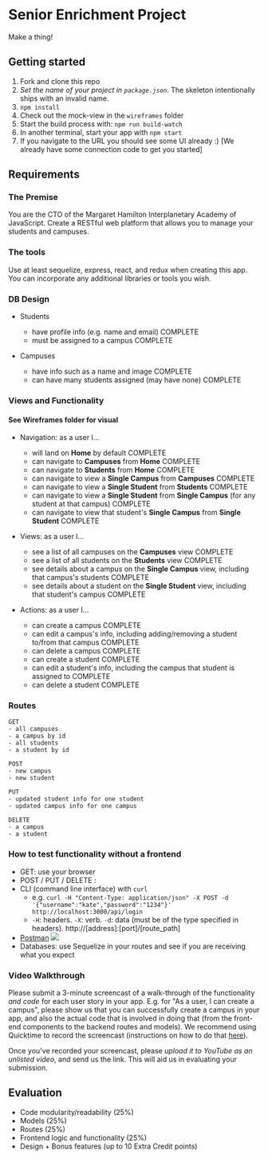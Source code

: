 # Senior Enrichment Project

Make a thing!

## Getting started

1. Fork and clone this repo
2. *Set the name of your project in `package.json`*. The skeleton intentionally ships with an invalid name.
3. `npm install`
4. Check out the mock-view in the `wireframes` folder
5. Start the build process with: `npm run build-watch`
6. In another terminal, start your app with `npm start`
7. If you navigate to the URL you should see some UI already :) [We already have some connection code to get you started]

## Requirements

### The Premise

You are the CTO of the Margaret Hamilton Interplanetary Academy of JavaScript. Create a RESTful web platform that allows you to manage your students and campuses.

### The tools

Use at least sequelize, express, react, and redux when creating this app. You can incorporate any additional libraries or tools you wish.

### DB Design

- Students
  * have profile info (e.g. name and email)                                                       COMPLETE
  * must be assigned to a campus                                                                  COMPLETE                

- Campuses
  * have info such as a name and image                                                            COMPLETE
  * can have many students assigned (may have none)                                               COMPLETE

### Views and Functionality
#### See Wireframes folder for visual

- Navigation: as a user I...
  * will land on **Home** by default                                                              COMPLETE
  * can navigate to **Campuses** from **Home**                                                    COMPLETE
  * can navigate to **Students** from **Home**                                                    COMPLETE
  * can navigate to view a **Single Campus** from **Campuses**                                    COMPLETE
  * can navigate to view a **Single Student** from **Students**                                   COMPLETE
  * can navigate to view a **Single Student** from **Single Campus** (for any student at that campus) COMPLETE
  * can navigate to view that student's **Single Campus** from **Single Student**                 COMPLETE

- Views: as a user I...
  * see a list of all campuses on the **Campuses** view                                           COMPLETE
  * see a list of all students on the **Students** view                                           COMPLETE
  * see details about a campus on the **Single Campus** view, including that campus's students    COMPLETE
  * see details about a student on the **Single Student** view, including that student's campus   COMPLETE

- Actions: as a user I...
  * can create a campus                                                                           COMPLETE
  * can edit a campus's info, including adding/removing a student to/from that campus             COMPLETE
  * can delete a campus                                                                           COMPLETE
  * can create a student                                                                          COMPLETE
  * can edit a student's info, including the campus that student is assigned to                   COMPLETE
  * can delete a student                                                                          COMPLETE

### Routes

```
GET
- all campuses
- a campus by id
- all students
- a student by id
```

```
POST
- new campus
- new student
```

```
PUT
- updated student info for one student
- updated campus info for one campus
```

```
DELETE
- a campus
- a student
```

### How to test functionality without a frontend
- GET: use your browser
- POST / PUT / DELETE : 
 - CLI (command line interface) with `curl`
   - e.g. `curl -H "Content-Type: application/json" -X POST -d '{"username":"kate","password":"1234"}' http://localhost:3000/api/login`
   - `-H`: headers. `-X`: verb. `-d`: data (must be of the type specified in headers). http://[address]:[port]/[route_path]
 - [Postman](https://www.getpostman.com/)
   ![](https://www.dropbox.com/s/4fk3b90cd0i1a5y/postman_post.png?raw=true)
- Databases: use Sequelize in your routes and see if you are receiving what you expect

### Video Walkthrough
Please submit a 3-minute screencast of a walk-through of the functionality *and code* for each user story in your app. E.g. for "As a user, I can create a campus", please show us that you can successfully create a campus in your app, and also the actual code that is involved in doing that (from the front-end components to the backend routes and models). We recommend using Quicktime to record the screencast (instructions on how to do that [here](https://support.apple.com/kb/PH5882?locale=en_US&viewlocale=en_US)).

Once you've recorded your screencast, please *upload it to YouTube as an unlisted video*, and send us the link. This will aid us in evaluating your submission.

## Evaluation

- Code modularity/readability (25%)
- Models (25%)
- Routes (25%)
- Frontend logic and functionality (25%)
- Design + Bonus features (up to 10 Extra Credit points)

